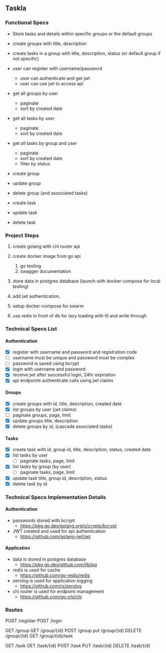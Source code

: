 ## Taskla

### Functional Specs
- Store tasks and details within specific groups or the default groups
- create groups with title, description
- create tasks in a group with title, description, status (or default group if not specific)

- user can register with username/password
    - user can authenticate and get jwt
    - user can use jwt to access api

- get all groups by user
    - paginate
    - sort by created date
- get all tasks by user
    - paginate
    - sort by created date
- get all tasks by group and user
    - paginate
    - sort by created date
    - filter by status

- create group
- update group
- delete group (and associated tasks)

- create task
- update task
- delete task



### Project Steps
1. create golang with chi router api

1. create docker image from go api
    1. go testing
    1. swagger documentation

1. store data in postgres database (launch with docker-compose for local testing)

1. add jwt authentication,

1. setup docker-compose for swarm

1. use redis in front of db for lazy loading with ttl and write through

### Technical Specs List

#### Authentication
- [x] register with username and password and registration code
- [ ] username must be unique and password must be complex
- [ ] password is saved using bcrypt
- [x] login with username and password
- [x] receive jwt after successful login, 24hr expiration
- [x] api endpoints authenticate calls using jwt claims

#### Groups
- [x] create groups with id, title, description, created date
- [x] list groups by user (jwt claims)
- [ ] paginate groups, page, limit
- [x] update groups title, description
- [x] delete groups by id, (cascade associated tasks)

#### Tasks
- [x] create task with id, group id, title, description, status, created date
- [x] list tasks by user
    - [ ] paginate tasks, page, limit
- [x] list tasks by group (by user)
    - [ ] paginate tasks, page, limit
- [x] update task title, group id, description, status
- [x] delete task by id

### Technical Specs Implementation Details

#### Authentication
- passwords stored with bcrypt
    - https://pkg.go.dev/golang.org/x/crypto/bcrypt
- JWT created and used for api authentication
    - https://github.com/golang-jwt/jwt

#### Application
- data is stored in postgres database
    - https://pkg.go.dev/github.com/lib/pq
- redis is used for cache
    - https://github.com/go-redis/redis
- zerolog is used for application logging
    - https://github.com/rs/zerolog
- chi router is used for endpoint management
    - https://github.com/go-chi/chi


### Routes

POST /register
POST /login


GET /group
GET /group/{id}
POST /group
put /group/{id}
DELETE /group/{id}
GET /group/{id}/task


GET /task
GET /task/{id}
POST /task
PUT /task/{id}
DELETE /task/{id}